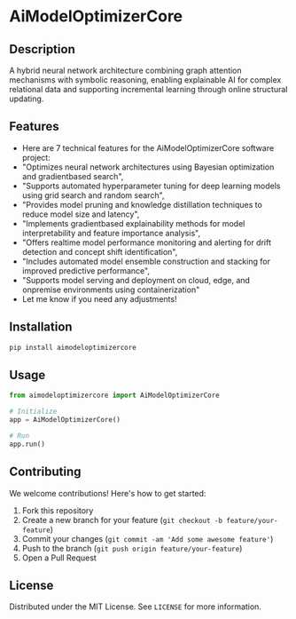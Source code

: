 # AiModelOptimizerCore

## Description

A hybrid neural network architecture combining graph attention mechanisms with symbolic reasoning, enabling explainable AI for complex relational data and supporting incremental learning through online structural updating.

## Features

- Here are 7 technical features for the AiModelOptimizerCore software project:
- "Optimizes neural network architectures using Bayesian optimization and gradientbased search",
- "Supports automated hyperparameter tuning for deep learning models using grid search and random search",
- "Provides model pruning and knowledge distillation techniques to reduce model size and latency",
- "Implements gradientbased explainability methods for model interpretability and feature importance analysis",
- "Offers realtime model performance monitoring and alerting for drift detection and concept shift identification",
- "Includes automated model ensemble construction and stacking for improved predictive performance",
- "Supports model serving and deployment on cloud, edge, and onpremise environments using containerization"
- Let me know if you need any adjustments!
## Installation

```bash
pip install aimodeloptimizercore
```

## Usage

```python
from aimodeloptimizercore import AiModelOptimizerCore

# Initialize
app = AiModelOptimizerCore()

# Run
app.run()
```

## Contributing

We welcome contributions! Here's how to get started:

1. Fork this repository
2. Create a new branch for your feature (`git checkout -b feature/your-feature`)
3. Commit your changes (`git commit -am 'Add some awesome feature'`)
4. Push to the branch (`git push origin feature/your-feature`)
5. Open a Pull Request

## License

Distributed under the MIT License. See `LICENSE` for more information.
